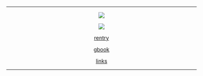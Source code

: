 
---

<p align="center"><img src="https://media.discordapp.net/attachments/1134064625760075887/1217031367779553360/copy_8EE98D65-8E6E-45D8-B000-939FC0E07FCC.gif?ex=66028bc9&is=65f016c9&hm=3b0e9302160bd9008746241506803fb9b6b330583b6808a8effa70e8a860212f&" /></p>

<p align="center"><img src="https://64.media.tumblr.com/610fb300f2b23965a6f264f97da9344b/a5530745991e8d43-69/s250x400/87a9c592ffbde52a613c1996cce62ea107f5f8d0.png" /></p>

<p align="center">
<a href="https://rentry.co/wwonyoung/" align="center">
rentry
</a>
</p>

<p align="center">
<a href="https://crunchybao.123guestbook.com">
gbook
</a>
</p>

<p align="center">
<a href="https://rentry.co/furinap">
links
</a>
</p>

---
